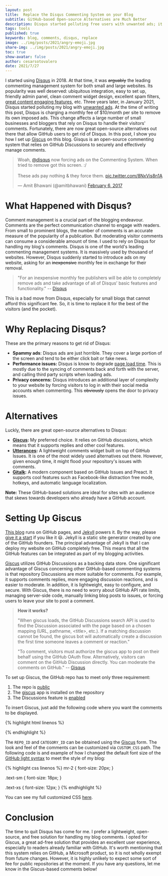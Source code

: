 ```yaml
---
layout: post
title:  Replace the Disqus Commenting System on your Blog 
subtitle: GitHub-based Open-source Alternatives are Much Better
description: Disqus started polluting free users with unwanted ads; it's time to replace Disqus with better open-source alternatives.
tags: tools
published: true
keywords: blog, comments, disqus, replace
image: ../img/posts/2021/angry-emoji.jpg
share-img: ../img/posts/2021/angry-emoji.jpg
toc: true
show-avatar: false
author: cesarsotovalero
date: 2021/7/27
---
```


I started using [Disqus](https://disqus.com) in 2018.
At that time, it was ~~arguably~~ the leading commenting management system for both small and large websites.
Its popularity was well deserved: ubiquitous integration, easy to set up, friendly admin panel, clean comment widget design, excellent spam filters, [great content engaging features](https://disqus.com/features/engage/), etc.
Three years later, in January 2021, Disqus started polluting my blog with [unwanted ads](https://help.uberflip.com/hc/en-us/articles/360023372611-Unwanted-ads-appear-on-Hub).
At the time of writing this post, Disqus is charging a monthly fee of $10/month per site to remove its own imposed ads.
This change affects a large number of small businesses and bloggers that rely on Disqus to handle their visitors' comments.
Fortunately, there are now great open-source alternatives out there that allow GitHub users to get rid of Disqus.
In this post, I show you how I set up [Giscus](https://giscus.app) on this blog.
Gisqus is an open-source commenting system that relies on GitHub Discussions to securely and effectively manage comments.

<blockquote class="twitter-tweet"><p lang="en" dir="ltr">Woah, <a href="https://twitter.com/disqus?ref_src=twsrc%5Etfw">@disqus</a> now forcing ads on the Commenting System. When tried to remove got this screen. :/ <br><br>These ads pay nothing &amp; they force them. <a href="https://t.co/8NxVis8n1A">pic.twitter.com/8NxVis8n1A</a></p>&mdash; Amit Bhawani (@amitbhawani) <a href="https://twitter.com/amitbhawani/status/828554455876505601?ref_src=twsrc%5Etfw">February 6, 2017</a></blockquote> <script async src="https://platform.twitter.com/widgets.js" charset="utf-8"></script> 

# What Happened with Disqus?

Comment management is a crucial part of the blogging endeavour.
Comments are the perfect communication channel to engage with readers.
From small to prominent blogs, the number of comments is an accurate measure of the popularity of a publication. 
But moderating visitor comments can consume a considerable amount of time.
I used to rely on Disqus for handling my blog's comments.
Disqus is one of the world's leading commenting management systems. 
It is massively used by thousand of websites. 
However, Disqus suddenly started to introduce ads on my website, asking for an ~~inexpensive~~ monthly fee in exchange for their removal.

> "For an inexpensive monthly fee publishers will be able to completely remove ads and take advantage of all of Disqus’ basic features and functionality." -- [Disqus](https://blog.disqus.com/our-plans-for-2017)

This is a bad move from Disqus, especially for small blogs that cannot afford this significant fee. 
So, it is time to replace it for the best of the visitors (and the pocket).

# Why Replacing Disqus?

These are the primary reasons to get rid of Disqus:

- **Spammy ads**: Disqus ads are just horrible. They cover a large portion of the screen and tend to be either click bait or fake news.
- **Performance issues:** Disqus is know to degrade [page load time](https://chrislema.com/killed-disqus-commenting/). This is mostly due to the syncing of comments back and forth with the server, and calling third party scripts when loading ads.
- **Privacy concerns:** Disqus introduces an additional layer of complexity to your website by forcing visitors to log in with their social media accounts when commenting. This ~~obviously~~ opens the door to privacy issues.

# Alternatives

Luckly, there are great open-source alternatives to Disqus:

- **[Giscus](https://giscus.app):** My preferred choice. It relies on GitHub discussions, which means that it supports replies and other cool features.
- **[Utterances](https://utteranc.es):** A lightweight comments widget built on top of GitHub Issues. It is one of the most widely used alternatives out there. However, given enough time, it might flood your repository's issues with comments.
- **[Gitalk](https://gitalk.github.io):** A modern component based on GitHub Issues and Preact. It supports cool features such as Facebook-like distraction free mode, hotkeys, and automatic language localization. 

**Note:** These GitHub-based solutions are ideal for sites with an audience that skews towards developers who already have a GitHub account. 

# Setting Up Giscus

[This blog](https://www.cesarsotovalero.net/blog) runs on GitHub pages, and [Jekyll](https://jekyllrb.com/) powers it.
By the way, please [give it a start](https://github.com/cesarsotovalero/cesarsotovalero.github.io) if you like it :smiley:.
Jekyll is a static site generator created by one of the GitHub founders.
The principal advantage of Jekyll is that I can deploy my website on GitHub completely free.
This means that all the GitHub features can be integrated as part of my blogging activities.

[Giscus](https://giscus.app) utilizes GitHub Discussions as a backing data store.
One significant advantage of Giscus concerning other GitHub-based commenting systems is that repository Discussions are more suitable for comments.
For example, it supports comments replies, more engaging discussion reactions, and is easier to moderate. In addition, it is lightweight, easy to configure, and secure. With Giscus, there is no need to worry about GitHub API rate limits, managing server-side code, manually linking blog posts to issues, or forcing users to leave your site to post a comment.

> **How it works?**
>
> "When giscus loads, the GitHub Discussions search API is used to find the Discussion associated with the page based on a chosen mapping (URL, pathname, \<title\>, etc.). If a matching discussion cannot be found, the giscus bot will automatically create a discussion the first time someone leaves a comment or reaction."
>
> "To comment, visitors must authorize the giscus app to post on their behalf using the GitHub OAuth flow. Alternatively, visitors can comment on the GitHub Discussion directly. You can moderate the comments on GitHub." -- [Gisqus](https://giscus.app)

To set up Giscus, the GitHub repo has to meet only three requirement:

1. The repo is [public](https://docs.github.com/en/github/administering-a-repository/managing-repository-settings/setting-repository-visibility#making-a-repository-public)
2. The [giscus](https://github.com/apps/giscus) app is installed on the repository
3. The Discussions feature is [enabled](https://docs.github.com/en/github/administering-a-repository/managing-repository-settings/enabling-or-disabling-github-discussions-for-a-repository)

To insert Giscus, just add the following code where you want the comments to be displayed.

{% highlight html linenos %}
<script src="https://giscus.app/client.js"
        data-repo="cesarsotovalero/cesarsotovalero.github.io"
        data-repo-id="CATEGORY_ID"
        data-category="Announcements"
        data-category-id="REPO_ID"
        data-mapping="pathname"
        data-reactions-enabled="1"
        data-emit-metadata="1"
        data-theme="CUSTOM_CSS"
        crossorigin="anonymous"
        async>
</script>
{% endhighlight %}

The `REPO_ID` and `CATEGORY_ID` can be obtained using the [Giscus](https://github.com/apps/giscus) form. The look and feel of the comments can be customized via `CUSTOM_CSS` path. The following code is and example of how I changed the default font size of the [GitHub light syntax](https://github.com/primer/github-syntax-light/blob/master/lib/github-light.css) to meet the style of my blog:

{% highlight css linenos %}
mr-2 {
  font-size: 20px;
}

.text-sm {
  font-size: 18px;
}

.text-xs {
  font-size: 12px;
}
{% endhighlight %}

You can see my full customized CSS [here](https://www.cesarsotovalero.net/css/giscus.css).

# Conclusion

The time to quit Disqus has come for me.
I prefer a lightweight, open-source, and free solution for handling my blog comments.
I opted for Giscus, a great ad-free solution that provides an excellent user experience, especially to readers already familiar with GitHub.
It's worth mentioning that this system relies on GitHub, a Microsoft product, so it is not wholly exempt from future changes.
However, it is highly unlikely to expect some sort of fee for public repositories at the moment.
If you have any questions, let me know in the Giscus-based comments below!

